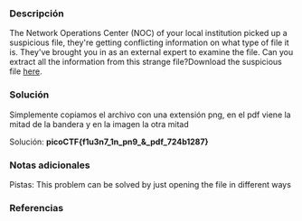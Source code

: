 
### Descripción 
The Network Operations Center (NOC) of your local institution picked up a suspicious file, they're getting conflicting information on what type of file it is. They've brought you in as an external expert to examine the file. Can you extract all the information from this strange file?Download the suspicious file [here](https://artifacts.picoctf.net/c_titan/97/flag2of2-final.pdf).
### Solución
Simplemente copiamos el archivo con una extensión png, en el pdf viene la mitad de la bandera y en la imagen la otra mitad 

Solución: **picoCTF{f1u3n7_1n_pn9_&_pdf_724b1287}**
### Notas adicionales

Pistas: 
	This problem can be solved by just opening the file in different ways

### Referencias 

